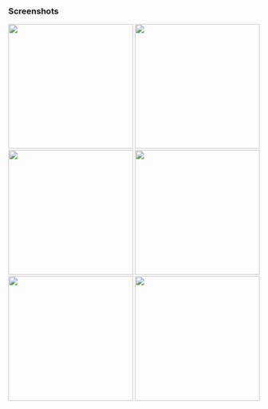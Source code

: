 ### Screenshots
<p float="left">
 <img src="https://user-images.githubusercontent.com/20258648/158665954-87752e87-f76f-43f8-8215-c1acdb9650d9.jpg" alt="" width="250"/>
 <img src="https://user-images.githubusercontent.com/20258648/158666037-78686977-a020-477f-a541-63795b3a51ce.jpg" alt="" width="250"/>
 <img src="https://user-images.githubusercontent.com/20258648/158666077-5297b099-4c1e-4694-997c-5d928eadae22.jpg" alt="" width="250"/>
 <img src="https://user-images.githubusercontent.com/20258648/158666143-5504fa2c-1dca-484e-b778-565713d0a836.jpg" alt="" width="250"/>
 <img src="https://user-images.githubusercontent.com/20258648/158666194-d893a4c7-8971-48f6-b548-88b8d694aa4b.jpg" alt="" width="250"/>
 <img src="https://user-images.githubusercontent.com/20258648/158666230-e5d53a15-b3ea-474c-9b7f-bcd71f5464fa.jpg" alt="" width="250"/>
</p>
